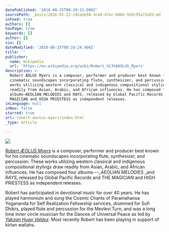 ```yaml
---
datePublished: '2016-08-25T00:19:31.090Z'
sourcePath: _posts/2016-02-22-c02a5e58-3ce8-47ec-b08e-5b9c55a72a83.md
inFeed: true
authors: []
hasPage: true
keywords: []
author: []
via: {}
dateModified: '2016-08-25T00:19:24.906Z'
title: ''
publisher:
  name: Wikipedia
  url: 'https://en.wikipedia.org/wiki/Robert_%C3%86OLUS_Myers'
description: >-
  Robert ÆOLUS Myers is a composer, performer and producer best known for his
  cinematic soundscapes incorporating flute, synthesizer, and percussion. These
  works utilizing western classical and indigenous compositional stylings draw
  readily from Asian, Arabic, and African influences. He has composed four
  albums—AEOLIAN MELODIES and RAYS, released by Global Pacific Records and THE
  MAGICIAN and HIGH PRIESTESS as independent releases.
inLanguage: null
inNav: false
starred: true
url: robert-aeolus-myers/index.html
_type: Article

---
```

![](https://s3-us-west-2.amazonaws.com/the-grid-img/p/3312a8a236c0210e29b35d416ed0cd9feeb31174.jpg)

_[Robert ÆOLUS Myers][0]_ is a composer, performer and producer best known for his cinematic soundscapes incorporating flute, synthesizer, and percussion. These works utilizing western classical and indigenous compositional stylings draw readily from Asian, Arabic, and African influences. He has composed four albums---_AEOLIAN MELODIES _and _RAYS_, released by Global Pacific Records and THE MAGICIAN and HIGH PRIESTESS as independent releases.

Robert has participated in devotional music for over 40 years. He has played harmonium and sung the Cosmic Chants of Paramahansa Yogananda for Self Realization Fellowship services, drummed for Sufi Dhikrs, played flute and percussion for the Mevlevi Turn, and was a long time inner circle musician for the Dances of Universal Peace as led by _[Yakzan Hugo Valdez][1]_. Most recently Robert has been playing in support of kirtan wallahs.

[0]: https://en.wikipedia.org/wiki/Robert_%C3%86OLUS_Myers
[1]: https://en.wikipedia.org/wiki/Yakzan_Hugo_Valdez "yakzan wiki"